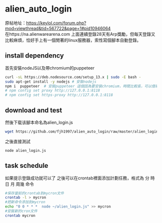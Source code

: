# alien_auto_login

原帖地址：https://keylol.com/forum.php?mod=viewthread&tid=567722&page=1#pid10946064
<br>在https://na.alienwarearena.com 上面連續登錄28天有Arp獎勵，但每天登錄又比較麻煩，恰好手上有一個閒著的linux服務器，索性寫個腳本自動登錄。
## install dependency
首先安裝nodeJS以及帶chromium的puppeteer
```bash
curl -sL https://deb.nodesource.com/setup_13.x | sudo -E bash -
sudo apt-get install -y nodejs # 安裝nodejs
npm i  puppeteer  # 安裝puppeteer 這個因為要安裝chromium，時間比較長，可以借助美區梯子安裝方法如下：
# npm config set proxy http://127.0.0.1:8118 
# npm config set https-proxy http://127.0.0.1:8118 
```
## download and test

然後下载该腳本命名為alien_login.js
```bash
wget https://github.com/fjh1997/alien_auto_login/raw/master/alien_login.js
```
之後直接測試
```bash
node alien_login.js
```
## task schedule
如果提示登錄成功就可以了
之後可以在crontab裡面添加計劃任務，格式為 分 時 日 月 周幾 命令
```bash
#保存當前的crontab到mycron文件
crontab -l > mycron
#把新命令添加到mycron
echo "0 0 * * *  node ~/alien_login.js" >> mycron
#安裝新的cron文件
crontab mycron
```
